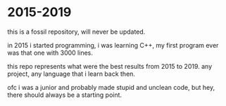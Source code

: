 # 2015-2019
this is a fossil repository, will never be updated.

in 2015 i started programming, i was learning C++, my first program ever was that one with 3000 lines.

this repo represents what were the best results from 2015 to 2019. any project, any language that i learn back then.

ofc i was a junior and probably made stupid and unclean code, but hey, there should always be a starting point.
